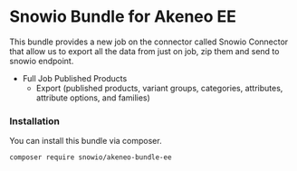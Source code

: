 # Snowio Bundle for Akeneo EE

This bundle provides a new job on the connector called Snowio Connector that allow us to export all the data from just on job, zip them and send to snowio endpoint.

* Full Job Published Products
    * Export (published products, variant groups, categories, attributes, attribute options, and families)  


### Installation

You can install this bundle via composer.
```
composer require snowio/akeneo-bundle-ee
```